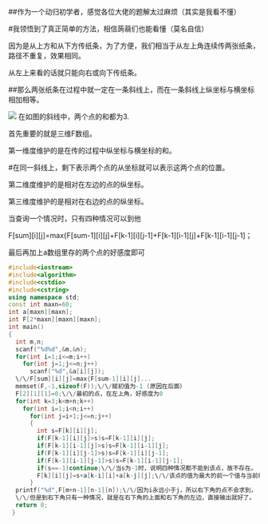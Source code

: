 ##作为一个动归初学者，感觉各位大佬的题解太过麻烦（其实是我看不懂）

#我领悟到了真正简单的方法，相信蒟蒻们也能看懂（莫名自信）

因为是从上方和从下方传纸条，为了方便，我们相当于从左上角连续传两张纸条，路径不重复，效果相同。

从左上来看的话就只能向右或向下传纸条。

##那么两张纸条在过程中就一定在一条斜线上，而在一条斜线上纵坐标与横坐标相加相等。

![](https:\/\/cdn.luogu.com.cn\/upload\/pic\/9892.png) 在如图的斜线中，两个点的和都为3.

首先重要的就是三维F数组。

第一维度维护的是在传的过程中纵坐标与横坐标的和。

#在同一斜线上，剩下表示两个点的从坐标就可以表示这两个点的位置。

第二维度维护的是相对在左边的点的纵坐标。

第三维度维护的是相对在右边的点的纵坐标。

当查询一个情况时，只有四种情况可以到他

F[sum][i][j]=max{F[sum-1][i][j]+F[k-1][i][j-1]+F[k-1][i-1][j]+F[k-1][i-1][j-1]；

最后再加上a数组里存的两个点的好感度即可

```cpp
#include<iostream>
#include<algorithm>
#include<cstdio>
#include<cstring>
using namespace std;
const int maxn=60;
int a[maxn][maxn];
int F[2*maxn][maxn][maxn];
int main()
{
  int m,n;
  scanf("%d%d",&m,&n);
  for(int i=1;i<=m;i++)
    for(int j=1;j<=n;j++)
      scanf("%d",&a[i][j]);
  \/\/F[sum][i][j]=max{F[sum-1][i][j]...
  memset(F,-1,sizeof(F));\/\/赋初值为-1 (原因在后面） 
  F[2][1][1]=0;\/\/最初的点，在左上角，好感度为0 
  for(int k=3;k<m+n;k++)
    for(int i=1;i<n;i++)
      for(int j=i+1;j<=n;j++)
      {
        int s=F[k][i][j];
        if(F[k-1][i][j]>s)s=F[k-1][i][j];
        if(F[k-1][i-1][j]>s)s=F[k-1][i-1][j];
        if(F[k-1][i][j-1]>s)s=F[k-1][i][j-1];
        if(F[k-1][i-1][j-1]>s)s=F[k-1][i-1][j-1];
        if(s==-1)continue;\/\/当s为-1时，说明四种情况都不能到该点，故不存在。 
        F[k][i][j]=s+a[k-i][i]+a[k-j][j];\/\/该点的值为最大的前一个值与当前F[k][i][j]表示两点的值的和。 
      }
  printf("%d",F[m+n-1][n-1][n]);\/\/因为i永远小于j，所以右下角的点不会求到，
  \/\/但是到右下角只有一种情况，就是在右下角的上面和右下角的左边，直接输出就好了。 
  return 0;
 } 
```